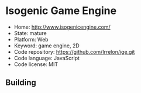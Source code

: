 # Isogenic Game Engine

- Home: http://www.isogenicengine.com/
- State: mature
- Platform: Web
- Keyword: game engine, 2D
- Code repository: https://github.com/Irrelon/ige.git
- Code language: JavaScript
- Code license: MIT

## Building
